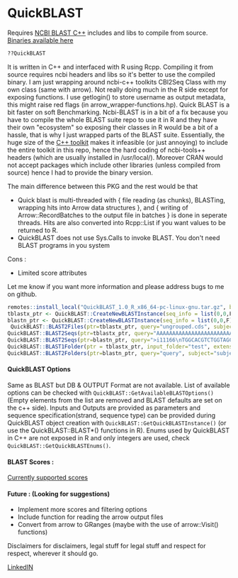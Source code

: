 # QuickBLAST

Requires [NCBI BLAST C++](https://github.com/ncbi/ncbi-cxx-toolkit-public) includes and libs to compile from source. [Binaries available here](https://github.com/vizkidd/QuickBLAST/releases/tag/binaries)


```R
??QuickBLAST
```

 It is written in C++ and interfaced with R using Rcpp. Compiling it from source requires ncbi headers and libs so it's better to use the compiled binary. I am just wrapping around ncbi-c++ toolkits CBl2Seq Class with my own class (same with arrow). Not really doing much in the R side except for exposing functions. I use getlogin() to store username as output metadata, this might raise red flags (in arrow_wrapper-functions.hp). Quick BLAST is a bit faster on soft Benchmarking.  Ncbi-BLAST is in a bit of a fix because you have to compile the whole BLAST suite repo to use it in R and they have their own "ecosystem" so exposing their classes in R would be a bit of a hassle, that is why I just wrapped parts of the BLAST suite. Essentially, the huge size of the [C++ toolkit](https://github.com/ncbi/ncbi-cxx-toolkit-public) makes it infeasible (or just annoying) to include the entire toolkit in this repo, hence the hard coding of ncbi-tools++ headers (which are usually installed in /usr/local/). Moreover CRAN would not accept packages which include other libraries (unless compiled from source) hence I had to provide the binary version. 

The main difference between this PKG and the rest would be that
+ Quick blast is multi-threaded with { file reading (as chunks), BLASTing, wrapping hits into Arrow data structures }, and { writing of Arrow::RecordBatches to the output file in batches } is done in seperate threads. Hits are also converted into Rcpp::List if you want values to be returned to R.
+ QuickBLAST does not use Sys.Calls to invoke BLAST. You don't need BLAST programs in you system

Cons :
+ Limited score attributes
 
Let me know if you want more information and please address bugs to me on github.

```R
remotes::install_local("QuickBLAST_1.0_R_x86_64-pc-linux-gnu.tar.gz", build=F)
tblastx_ptr <- QuickBLAST::CreateNewBLASTInstance(seq_info = list(0,0,F), program = "tblastx", options = list("evalue"=1e-05, "pident"=0.75, "qcovhsp_perc"=0.75))
blastn_ptr <- QuickBLAST::CreateNewBLASTInstance(seq_info = list(0,0,F), program = "blastn", options = "")
 QuickBLAST::BLAST2Files(ptr=tblastx_ptr, query="ungrouped.cds", subject="ungrouped.cds", out_file="out.tmp", seq_limit=1000, show_progress=T,return_values=F, num_threads=5)
QuickBLAST::BLAST2Seqs(ptr=tblastx_ptr, query="AAAAAAAAAAAAAAAAAAAAAAAAAAATTTTTTTTTTTTTTTTTTTTCCCCCCCCCCCCCCCCCCCCCCCCCCCCCCGGGGGGGGGGGGGGGGGGGGGG", subject="TTTTTTTTTTTTTTTTTTTTTTCCCCCCCCCCCCCCCCCCCCCCCCCCCCCCC")
QuickBLAST::BLAST2Seqs(ptr=blastn_ptr, query=">i11166\nTGGCACGTCTGGTAGCAGTTTGCAGGGAAGGGGAAGAGGAATACCCGTTTCTCGCCAGACAGATCC", subject=">i11167\nATGGCACGTCTGGTAGCAGTTTGCAGGGAAGGGGAAGAGGAATACCCGTTTCTCGCCAGACAGATCCCCCTCTTCATCGATGACACTCTCACGATGGTGATGGAGTTTTCCGATAGCGTCATGG")
QuickBLAST::BLAST1Folder(ptr = tblastx_ptr, input_folder="test", extension= ".cds", out_folder="test_out", num_threads=7, reciprocal_hits=F)
QuickBLAST::BLAST2Folders(ptr=blastn_ptr, query="query", subject="subject", extension = ".cds", out_folder="test2_out", num_threads=8, reciprocal_hits=F)

```

<a name="blast_options"/>

#### QuickBLAST Options 
    
   Same as BLAST but DB & OUTPUT Format are not available. List of available options can be checked with `QuickBLAST::GetAvailableBLASTOptions()` (Empty elements from the list are removed and BLAST defaults are set on the c++ side). Inputs and Outputs are provided as parameters and sequence specification(strand, sequence type) can be provided during QuickBLAST object creation with `QuickBLAST::GetQuickBLASTInstance()` (or use the QuickBLAST::BLAST*() functions in R). Enums used by QuickBLAST in C++ are not exposed in R and only integers are used, check `QuickBLAST::GetQuickBLASTEnums()`.

#### BLAST Scores :

[Currently supported scores](https://www.ncbi.nlm.nih.gov/IEB/ToolBox/CPP_DOC/lxr/source/include/objects/seqalign/Seq_align.hpp#0128)

#### Future : (Looking for suggestions)
+ Implement more scores and filtering options 
+ Include function for reading the arrow output files
+ Convert from arrow to GRanges (maybe with the use of arrow::Visit() functions)

Disclaimers for disclaimers, legal stuff for legal stuff and respect for respect, wherever it should go.

[LinkedIN](https://www.linkedin.com/in/vishveshkarthik/)
